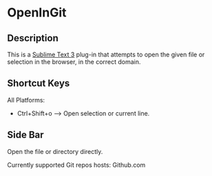 OpenInGit
========================

Description
------------------

This is a [Sublime Text 3](http://www.sublimetext.com/) plug-in that attempts to open the given file or selection in the browser, in the correct domain.

Shortcut Keys
------------------

All Platforms:
- Ctrl+Shift+o --> Open selection or current line.

Side Bar
------------------

Open the file or directory directly.

Currently supported Git repos hosts:
  Github.com
